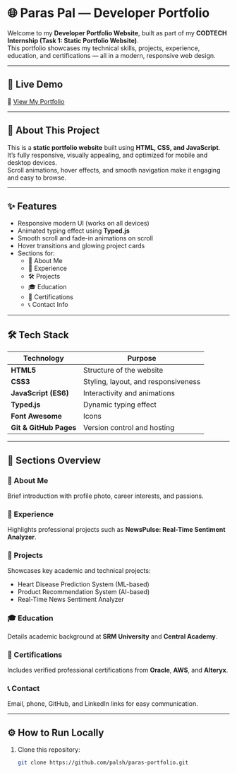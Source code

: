 # 🌐 Paras Pal — Developer Portfolio

Welcome to my **Developer Portfolio Website**, built as part of my **CODTECH Internship (Task 1: Static Portfolio Website)**.  
This portfolio showcases my technical skills, projects, experience, education, and certifications — all in a modern, responsive web design.

---

## 🚀 Live Demo
🔗 [View My Portfolio](https://paras9034.github.io/Portfolio/)


---

## 🧠 **About This Project**
This is a **static portfolio website** built using **HTML, CSS, and JavaScript**.  
It’s fully responsive, visually appealing, and optimized for mobile and desktop devices.  
Scroll animations, hover effects, and smooth navigation make it engaging and easy to browse.

---

## ✨ **Features**
- Responsive modern UI (works on all devices)  
- Animated typing effect using **Typed.js**  
- Smooth scroll and fade-in animations on scroll  
- Hover transitions and glowing project cards  
- Sections for:
  - 👤 About Me  
  - 💼 Experience  
  - 🛠️ Projects  
  - 🎓 Education  
  - 📜 Certifications  
  - 📞 Contact Info  

---

## 🛠️ **Tech Stack**
| Technology | Purpose |
|-------------|----------|
| **HTML5** | Structure of the website |
| **CSS3** | Styling, layout, and responsiveness |
| **JavaScript (ES6)** | Interactivity and animations |
| **Typed.js** | Dynamic typing effect |
| **Font Awesome** | Icons |
| **Git & GitHub Pages** | Version control and hosting |

---

## 🧩 **Sections Overview**

### 🧍 About Me
Brief introduction with profile photo, career interests, and passions.

### 💼 Experience
Highlights professional projects such as **NewsPulse: Real-Time Sentiment Analyzer**.

### 🧠 Projects
Showcases key academic and technical projects:
- Heart Disease Prediction System (ML-based)
- Product Recommendation System (AI-based)
- Real-Time News Sentiment Analyzer

### 🎓 Education
Details academic background at **SRM University** and **Central Academy**.

### 🪪 Certifications
Includes verified professional certifications from **Oracle**, **AWS**, and **Alteryx**.

### 📞 Contact
Email, phone, GitHub, and LinkedIn links for easy communication.

---

## ⚙️ **How to Run Locally**
1. Clone this repository:
   ```bash
   git clone https://github.com/palsh/paras-portfolio.git
